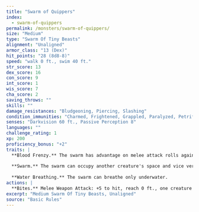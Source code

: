 ```yaml
---
title: "Swarm of Quippers"
index:
  - swarm-of-quippers
permalink: /monsters/swarm-of-quippers/
size: "Medium"
type: "Swarm Of Tiny Beasts"
alignment: "Unaligned"
armor_class: "13 (Dex)"
hit_points: "28 (8d8-8)"
speed: "walk 0 ft., swim 40 ft."
str_score: 13
dex_score: 16
con_score: 9
int_score: 1
wis_score: 7
cha_score: 2
saving_throws: ""
skills: ""
damage_resistances: "Bludgeoning, Piercing, Slashing"
condition_immunities: "Charmed, Frightened, Grappled, Paralyzed, Petrified, Prone, Restrained, Stunned"
senses: "Darkvision 60 ft., Passive Perception 8"
languages: ""
challenge_rating: 1
xp: 200
proficiency_bonus: "+2"
traits: |
  **Blood Frenzy.** The swarm has advantage on melee attack rolls against any creature that doesn't have all its hit points.
  
  **Swarm.** The swarm can occupy another creature's space and vice versa, and the swarm can move through any opening large enough for a Tiny quipper. The swarm can't regain hit points or gain temporary hit points.
  
  **Water Breathing.** The swarm can breathe only underwater.
actions: |
  **Bites.** Melee Weapon Attack: +5 to hit, reach 0 ft., one creature in the swarm's space. Hit: 14 (4d6) piercing damage, or 7 (2d6) piercing damage if the swarm has half of its hit points or fewer.  
excerpt: "Medium Swarm Of Tiny Beasts, Unaligned"
source: "Basic Rules"
---
```

